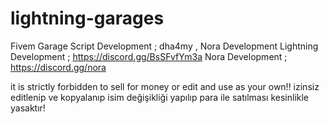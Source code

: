 # lightning-garages
Fivem Garage Script
Development ; dha4my , Nora Development
Lightning Development ; https://discord.gg/BsSFvfYm3a
Nora Development ; https://discord.gg/nora


it is strictly forbidden to sell for money or edit and use as your own!!
izinsiz editlenip ve kopyalanıp isim değişikliği yapılıp para ile satılması kesinlikle yasaktır!
